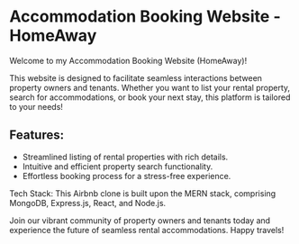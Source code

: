 # Accommodation Booking Website - HomeAway
Welcome to my Accommodation Booking Website (HomeAway)!

This website is designed to facilitate seamless interactions between property owners and tenants. Whether you want to list your rental property, search for accommodations, or book your next stay, this platform is tailored to your needs!

## Features:
- Streamlined listing of rental properties with rich details.
- Intuitive and efficient property search functionality.
- Effortless booking process for a stress-free experience.

Tech Stack:
This Airbnb clone is built upon the MERN stack, comprising MongoDB, Express.js, React, and Node.js.

Join our vibrant community of property owners and tenants today and experience the future of seamless rental accommodations. Happy travels!
